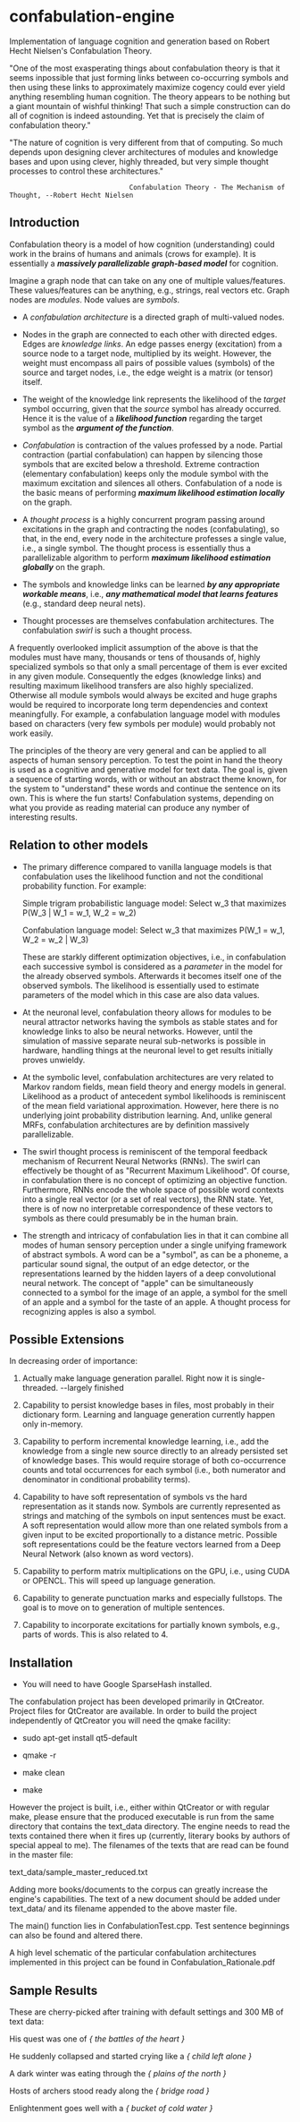 confabulation-engine
====================

Implementation of language cognition and generation based on Robert Hecht Nielsen's Confabulation Theory.

"One of the most exasperating things about confabulation theory is that it seems inpossible that just forming links between co-occurring symbols and then using these links to approximately maximize cogency could ever yield anything resembling human cognition. The theory appears to be nothing but a giant mountain of wishful thinking! That such a simple construction can do all of cognition is indeed astounding. Yet that is precisely the claim of confabulation theory."

"The nature of cognition is very different from that of computing. So much depends upon designing clever architectures of modules and knowledge bases and upon using clever, highly threaded, but very simple thought processes to control these architectures."

                                  Confabulation Theory - The Mechanism of Thought, --Robert Hecht Nielsen

Introduction
------------

Confabulation theory is a model of how cognition (understanding) could work in the brains of humans and animals (crows for example). It is essentially a _**massively parallelizable graph-based model**_ for cognition.

Imagine a graph node that can take on any one of multiple values/features. These values/features can be anything, e.g., strings, real vectors etc. Graph nodes are *modules*. Node values are *symbols*. 

- A *confabulation architecture* is a directed graph of multi-valued nodes. 

- Nodes in the graph are connected to each other with directed edges. Edges are *knowledge links*. An edge passes energy (excitation) from a source node to a target node, multiplied by its weight. However, the weight must encompass all pairs of possible values (symbols) of the source and target nodes, i.e., the edge weight is a matrix (or tensor) itself. 

- The weight of the knowledge link represents the likelihood of the _target_ symbol occurring, given that the _source_ symbol has already occurred. Hence it is the value of a _**likelihood function**_ regarding the target symbol as the _**argument of the function**_.

- *Confabulation* is contraction of the values professed by a node. Partial contraction (partial confabulation) can happen by silencing those symbols that are excited below a threshold. Extreme contraction (elementary confabulation) keeps only the module symbol with the maximum excitation and silences all others. Confabulation of a node is the basic means of performing _**maximum likelihood estimation locally**_ on the graph. 

- A *thought process* is a highly concurrent program passing around excitations in the graph and contracting the nodes (confabulating), so that, in the end, every node in the architecture professes a single value, i.e., a single symbol. The thought process is essentially thus a parallelizable algorithm to perform _**maximum likelihood estimation globally**_ on the graph.

- The symbols and knowledge links can be learned _**by any appropriate workable means**_, i.e., _**any mathematical model that learns features**_ (e.g., standard deep neural nets).

- Thought processes are themselves confabulation architectures. The confabulation _swirl_ is such a thought process.

A frequently overlooked implicit assumption of the above is that the modules must have many, thousands or tens of thousands of, highly specialized symbols so that only a small percentage of them is ever excited in any given module. Consequently the edges (knowledge links) and resulting maximum likelihood transfers are also highly specialized. Otherwise all module symbols would always be excited and huge graphs would be required to incorporate long term dependencies and context meaningfully. For example, a confabulation language model with modules based on characters (very few symbols per module) would probably not work easily.

The principles of the theory are very general and can be applied to all aspects of human sensory perception. To test the point in hand the theory is used as a cognitive and generative model for text data. The goal is, given a sequence of starting words, with or without an abstract theme known, for the system to "understand" these words and continue the sentence on its own. This is where the fun starts! Confabulation systems, depending on what you provide as reading material can produce any nymber of interesting results. 

Relation to other models
------------------------

- The primary difference compared to vanilla language models is that confabulation uses the likelihood function and not the conditional probability function. For example:
  
  Simple trigram probabilistic language model: Select w_3 that maximizes P(W_3 | W_1 = w_1, W_2 = w_2)
  
  Confabulation language model: Select w_3 that maximizes P(W_1 = w_1, W_2 = w_2 | W_3)
  
  These are starkly different optimization objectives, i.e., in confabulation each successive symbol is considered as a 
  _parameter_ in the model for the already observed symbols. Afterwards it becomes itself one of the observed symbols. The 
  likelihood is essentially used to estimate parameters of the model which in this case are also data values.

- At the neuronal level, confabulation theory allows for modules to be neural attractor networks having the symbols as stable states and for knowledge links to also be neural networks. However, until the simulation of massive separate neural sub-networks is possible in hardware, handling things at the neuronal level to get results initially proves unwieldy. 

- At the symbolic level, confabulation architectures are very related to Markov random fields, mean field theory and energy models in general. Likelihood as a product of antecedent symbol likelihoods is reminiscent of the mean field variational approximation. However, here there is no underlying joint probability distribution learning. And, unlike general MRFs, confabulation architectures are by definition massively parallelizable.

- The swirl thought process is reminiscent of the temporal feedback mechanism of Recurrent Neural Networks (RNNs). The swirl can effectively be thought of as "Recurrent Maximum Likelihood". Of course, in confabulation there is no concept of optimizing an objective function. Furthermore, RNNs encode the whole space of possible word contexts into a single real vector (or a set of real vectors), the RNN state. Yet, there is of now no interpretable correspondence of these vectors to symbols as there could presumably be in the human brain. 

- The strength and intricacy of confabulation lies in that it can combine all modes of human sensory perception under a single unifying framework of abstract symbols. A word can be a "symbol", as can be a phoneme, a particular sound signal, the output of an edge detector, or the representations learned by the hidden layers of a deep convolutional neural network. The concept of "apple" can be simultaneously connected to a symbol for the image of an apple, a symbol for the smell of an apple and a symbol for the taste of an apple. A thought process for recognizing apples is also a symbol. 

Possible Extensions
-------------------

In decreasing order of importance:

1. Actually make language generation parallel. Right now it is single-threaded. --largely finished

2. Capability to persist knowledge bases in files, most probably in their dictionary form. Learning and language generation currently happen only in-memory.

3. Capability to perform incremental knowledge learning, i.e., add the knowledge from a single new source directly to an already persisted set of knowledge bases. This would require storage of both co-occurrence counts and total occurrences for each symbol (i.e., both numerator and denominator in conditional probability terms).

4. Capability to have soft representation of symbols vs the hard representation as it stands now. Symbols are currently represented as strings and matching of the symbols on input sentences must be exact. A soft representation would allow more than one related symbols from a given input to be excited proportionally to a distance metric. Possible soft representations could be the feature vectors learned from a Deep Neural Network (also known as word vectors). 

5. Capability to perform matrix multiplications on the GPU, i.e., using CUDA or OPENCL. This will speed up language generation.

6. Capability to generate punctuation marks and especially fullstops. The goal is to move on to generation of multiple sentences.

7. Capability to incorporate excitations for partially known symbols, e.g., parts of words. This is also related to 4.

Installation
------------

- You will need to have Google SparseHash installed.

The confabulation project has been developed primarily in QtCreator. Project files for QtCreator are available. In order 
to build the project independently of QtCreator you will need the qmake facility:

- sudo apt-get install qt5-default

- qmake -r

- make clean

- make 

However the project is built, i.e., either within QtCreator or with regular make, please ensure that the produced 
executable is run from the same directory that contains the text_data directory. The engine needs to read 
the texts contained there when it fires up (currently, literary books by authors of special appeal to me).
The filenames of the texts that are read can be found in the master file:

text_data/sample_master_reduced.txt

Adding more books/documents to the corpus can greatly increase the engine's capabilities. The text of a new 
document should be added under text_data/ and its filename appended to the above master file.

The main() function lies in ConfabulationTest.cpp. Test sentence beginnings can also be found and altered there.

A high level schematic of the particular confabulation architectures implemented in this project can be found in Confabulation_Rationale.pdf

Sample Results
--------------

These are cherry-picked after training with default settings and 300 MB of text data:

His quest was one of *{ the battles of the heart }*

He suddenly collapsed and started crying like a *{ child left alone }*

A dark winter was eating through the *{ plains of the north }*

Hosts of archers stood ready along the *{ bridge road }*

Enlightenment goes well with a *{ bucket of cold water }*
